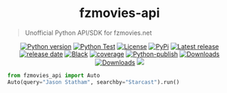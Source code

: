 <h1 align="center">fzmovies-api</h1>

> Unofficial Python API/SDK for fzmovies.net

<p align="center">
<a href="#"><img alt="Python version" src="https://img.shields.io/pypi/pyversions/fzmovies-api"/></a>
<a href="https://github.com/Simatwa/fzmovies-api/actions/workflows/python-test.yml"><img src="https://github.com/Simatwa/fzmovies-api/actions/workflows/python-test.yml/badge.svg" alt="Python Test"/></a>
<a href="LICENSE"><img alt="License" src="https://img.shields.io/static/v1?logo=GPL&color=Blue&message=GNUv3&label=License"/></a>
<a href="https://pypi.org/project/fzmovies-api"><img alt="PyPi" src="https://img.shields.io/pypi/v/fzmovies-api"></a>
<a href="https://github.com/Simatwa/fzmovies-api/releases"><img src="https://img.shields.io/github/v/release/Simatwa/fzmovies-api?label=Release&logo=github" alt="Latest release"></img></a>
<a href="https://github.com/Simatwa/fzmovies-api/releases"><img src="https://img.shields.io/github/release-date/Simatwa/fzmovies-api?label=Release date&logo=github" alt="release date"></img></a>
<a href="https://github.com/psf/black"><img alt="Black" src="https://img.shields.io/static/v1?logo=Black&label=Code-style&message=Black"/></a>
<a href="#"><img alt="coverage" src="https://img.shields.io/static/v1?logo=Coverage&label=Coverage&message=90%&color=yellowgreen"/></a>
<a href="https://github.com/Simatwa/fzmovies-api/actions/workflows/python-publish.yml"><img src="https://github.com/Simatwa/fzmovies-api/actions/workflows/python-publish.yml/badge.svg" alt="Python-publish"/></a>
<a href="https://pepy.tech/project/livescore-api"><img src="https://static.pepy.tech/personalized-badge/fzmovies-api?period=total&units=international_system&left_color=grey&right_color=blue&left_text=Downloads" alt="Downloads"></a>
<a href="https://github.com/Simatwa/fzmovies-api/releases/latest"><img src="https://img.shields.io/github/downloads/Simatwa/fzmovies-api/total?label=Asset%20Downloads&color=success" alt="Downloads"></img></a>
<a href="https://hits.seeyoufarm.com"><img src="https://hits.seeyoufarm.com/api/count/incr/badge.svg?url=https%3A%2F%2Fgithub.com/Simatwa/fzmovies-api"/></a>
</p>

```python
from fzmovies_api import Auto
Auto(query="Jason Statham", searchby="Starcast").run()
```